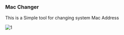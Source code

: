 ### Mac Changer

This is a Simple tool for changing system Mac Address 


![1](https://github.com/MrShellcode/Pictures/blob/949920c8735473e55ebedbbdeda63965c408a3a1/MacChanger.png)
